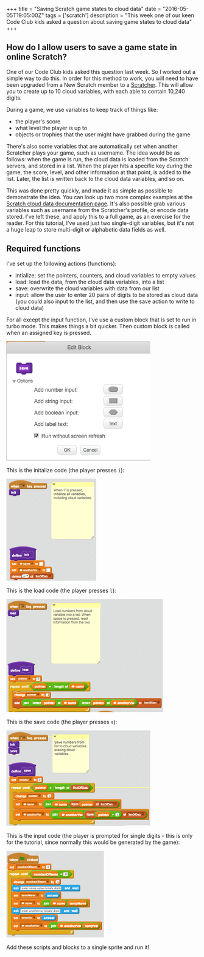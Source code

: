 +++
title = "Saving Scratch game states to cloud data"
date = "2016-05-05T19:05:00Z"
tags = ['scratch']
description = "This week one of our keen Code Club kids asked a question about saving game states to cloud data"
+++


## How do I allow users to save a game state in online Scratch? ##
One of our Code Club kids asked this question last week. So I worked out a simple way to do this. In order for this method to work, you will need to have been upgraded from a New Scratch member to a [Scratcher](https://wiki.scratch.mit.edu/wiki/Scratcher). This will allow you to create up to 10 cloud variables, with each able to contain 10,240 digits.

During a game, we use variables to keep track of things like:

 - the player's score
 - what level the player is up to
 - objects or trophies that the user might have grabbed during the game

There's also some variables that are automatically set when another Scratcher plays your game, such as username. The idea would be as follows: when the game is run, the cloud data is loaded from the Scratch servers, and stored in a list. When the player hits a specific key during the game, the score, level, and other information at that point, is added to the list. Later, the list is written back to the cloud data variables, and so on.

This was done pretty quickly, and made it as simple as possible to demonstrate the idea. You can look up two more complex examples at the [Scratch cloud data documentation page](https://wiki.scratch.mit.edu/wiki/Cloud_Data). It's also possible grab various variables such as username from the Scratcher's profile, or encode data stored. I've left these, and apply this to a full game, as an exercise for the reader. For this tutorial, I've used just two single-digit variables, but it's not a huge leap to store multi-digit or alphabetic data fields as well.

## Required functions ##
I've set up the following actions (functions):

 - intialize: set the pointers, counters, and cloud variables to empty values
 - load: load the data, from the cloud data variables, into a list
 - save: overwrite the cloud variables with data from our list
 - input: allow the user to enter 20 pairs of digits to be stored as cloud data (you could also input to the list, and then use the save action to write to cloud data)

For all except the input function, I've use a custom block that is set to run in turbo mode. This makes things a bit quicker. Then custom block is called when an assigned key is pressed.

![turbo mode](/images/run_block_in_turbo_mode.png)

This is the initalize code (the player presses `i`):

![init](/images/init_cloud_vars.png)

This is the load code (the player presses `l`):

![load](/images/load_from_cloud.png)

This is the save code (the player presses `s`):

![save](/images/save_list_to_cloud.png)

This is the input code (the player is prompted for single digits - this is only for the tutorial, since normally this would be generated by the game):

![input 20 items of 2 digits each](/images/input_20_sets_of_data.png)

Add these scripts and blocks to a single sprite and run it!

